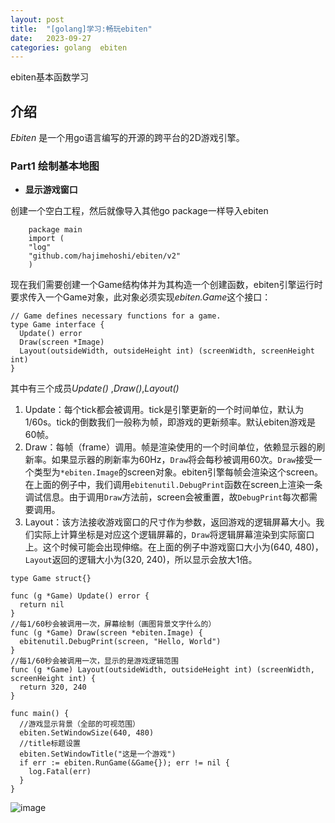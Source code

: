```yaml
---
layout: post
title:  "[golang]学习:畅玩ebiten"
date:   2023-09-27
categories: golang	ebiten
---
```


ebiten基本函数学习



## 介绍

 *Ebiten* 是一个用go语言编写的开源的跨平台的2D游戏引擎。

### Part1 绘制基本地图

- **显示游戏窗口**

创建一个空白工程，然后就像导入其他go package一样导入ebiten

```
    package main
    import (
    "log"
    "github.com/hajimehoshi/ebiten/v2"
    )
```

现在我们需要创建一个Game结构体并为其构造一个创建函数，ebiten引擎运行时要求传入一个Game对象，此对象必须实现*ebiten.Game*这个接口：

```
// Game defines necessary functions for a game.
type Game interface {
  Update() error
  Draw(screen *Image)
  Layout(outsideWidth, outsideHeight int) (screenWidth, screenHeight int)
}
```

其中有三个成员*Update()* ,*Draw()*,*Layout()*

1. Update：每个tick都会被调用。tick是引擎更新的一个时间单位，默认为1/60s。tick的倒数我们一般称为帧，即游戏的更新频率。默认ebiten游戏是60帧。
2. Draw：每帧（frame）调用。帧是渲染使用的一个时间单位，依赖显示器的刷新率。如果显示器的刷新率为60Hz，`Draw`将会每秒被调用60次。`Draw`接受一个类型为`*ebiten.Image`的screen对象。ebiten引擎每帧会渲染这个screen。在上面的例子中，我们调用`ebitenutil.DebugPrint`函数在screen上渲染一条调试信息。由于调用`Draw`方法前，screen会被重置，故`DebugPrint`每次都需要调用。
3. Layout：该方法接收游戏窗口的尺寸作为参数，返回游戏的逻辑屏幕大小。我们实际上计算坐标是对应这个逻辑屏幕的，`Draw`将逻辑屏幕渲染到实际窗口上。这个时候可能会出现伸缩。在上面的例子中游戏窗口大小为(640, 480)，`Layout`返回的逻辑大小为(320, 240)，所以显示会放大1倍。

```
type Game struct{}

func (g *Game) Update() error {
  return nil
}
//每1/60秒会被调用一次，屏幕绘制（画图背景文字什么的）
func (g *Game) Draw(screen *ebiten.Image) {
  ebitenutil.DebugPrint(screen, "Hello, World")
}
//每1/60秒会被调用一次，显示的是游戏逻辑范围
func (g *Game) Layout(outsideWidth, outsideHeight int) (screenWidth, screenHeight int) {
  return 320, 240
}

func main() {
  //游戏显示背景（全部的可视范围）
  ebiten.SetWindowSize(640, 480)
  //title标题设置
  ebiten.SetWindowTitle("这是一个游戏")
  if err := ebiten.RunGame(&Game{}); err != nil {
    log.Fatal(err)
  }
}
```

![image](C:/Users/Administrator/Documents/GitHub/yuuuuuuan.github.io/assets/part1.png)

